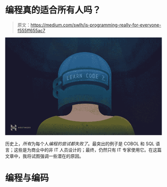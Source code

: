 # 编程真的适合所有人吗？

> 原文：<https://medium.com/swlh/is-programming-really-for-everyone-f555ff655ac7>

![](img/979838dcfccc011baab7280e0483b93e.png)

历史上，*所有*为每个人*编程的尝试都失败了*。最突出的例子是 COBOL 和 SQL 语言；这些是为商业中的非 IT 人员设计的；最终，仍然只有 IT 专家使用它。在这篇文章中，我将试图强调一些潜在的原因。

# **编程与编码**
